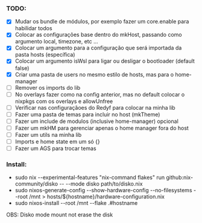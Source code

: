 ### TODO:

- [x] Mudar os bundle de módulos, por exemplo fazer um core.enable para habilidar todos
- [x] Colocar as configurações base dentro do mkHost, passando como argumento local, timezone, etc ...
- [x] Colocar um argumento para a configuração que será importada da pasta hosts (específica)
- [x] Colocar um argumento isWsl para ligar ou desligar o bootloader (default false)
- [X] Criar uma pasta de users no mesmo estilo de hosts, mas para o home-manager
- [ ] Remover os imports do lib
- [ ] No overlays fazer como na config anterior, mas no default colocar o nixpkgs com os overlays e allowUnfree
- [ ] Verificar nas configuraçãoes do Redyf para colocar na minha lib
- [ ] Fazer uma pasta de temas para incluir no host (mkTheme)
- [ ] Fazer um include de modulos (inclusive home-manager) opcional
- [ ] Fazer um mkHM para gerenciar apenas o home manager fora do host
- [ ] Fazer um utils na minha lib
- [ ] Imports e home state em um só {}
- [ ] Fazer um AGS para trocar temas

### Install:

- sudo nix --experimental-features "nix-command flakes" run github:nix-community/disko -- --mode disko path/to/disko.nix
- sudo nixos-generate-config --show-hardware-config --no-filesystems --root /mnt > hosts/${hostname}/hardware-configuration.nix
- sudo nixos-install --root /mnt --flake .#hostname

OBS: Disko mode mount not erase the disk
